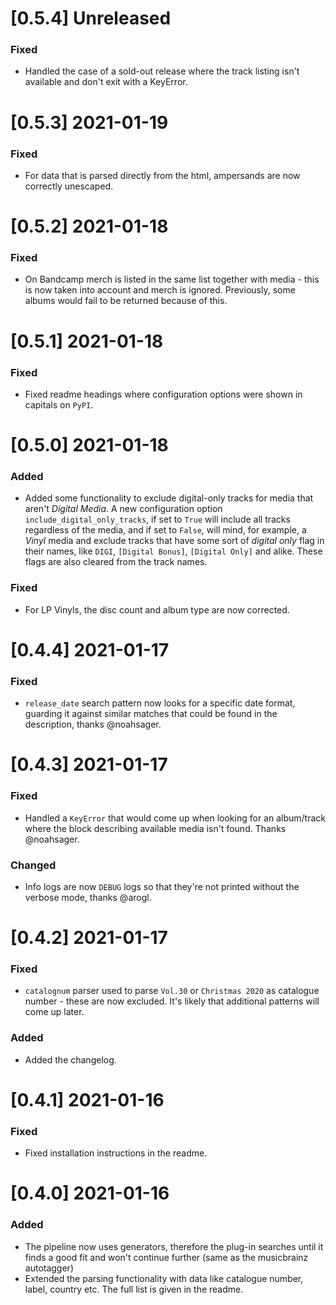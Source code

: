 # [0.5.4] Unreleased

### Fixed
- Handled the case of a sold-out release where the track listing isn't
  available and don't exit with a KeyError.


# [0.5.3] 2021-01-19

### Fixed
- For data that is parsed directly from the html, ampersands are now correctly
  unescaped.


# [0.5.2] 2021-01-18

### Fixed
- On Bandcamp merch is listed in the same list together with media - this is now
  taken into account and merch is ignored. Previously, some albums would fail to
  be returned because of this.


# [0.5.1] 2021-01-18

### Fixed
- Fixed readme headings where configuration options were shown in capitals on `PyPI`.


# [0.5.0] 2021-01-18

### Added
- Added some functionality to exclude digital-only tracks for media that aren't
  _Digital Media_. A new configuration option `include_digital_only_tracks`, if
  set to `True` will include all tracks regardless of the media, and if set to
  `False`, will mind, for example, a _Vinyl_ media and exclude tracks that
  have some sort of _digital only_ flag in their names, like `DIGI`, `[Digital
  Bonus]`, `[Digital Only]` and alike. These flags are also cleared from the
  track names.

### Fixed
- For LP Vinyls, the disc count and album type are now corrected.


# [0.4.4] 2021-01-17

### Fixed
- `release_date` search pattern now looks for a specific date format, guarding
  it against similar matches that could be found in the description, thanks
  @noahsager.


# [0.4.3] 2021-01-17

### Fixed
- Handled a `KeyError` that would come up when looking for an album/track where
  the block describing available media isn't found. Thanks @noahsager.

### Changed
- Info logs are now `DEBUG` logs so that they're not printed without the verbose
  mode, thanks @arogl.


# [0.4.2] 2021-01-17

### Fixed
- `catalognum` parser used to parse `Vol.30` or `Christmas 2020` as catalogue
  number - these are now excluded. It's likely that additional patterns will
  come up later.

### Added
- Added the changelog.


# [0.4.1] 2021-01-16

### Fixed
- Fixed installation instructions in the readme.


# [0.4.0] 2021-01-16

### Added
- The pipeline now uses generators, therefore the plug-in searches until it
  finds a good fit and won't continue further (same as the musicbrainz autotagger)
- Extended the parsing functionality with data like catalogue number, label,
  country etc. The full list is given in the readme.
